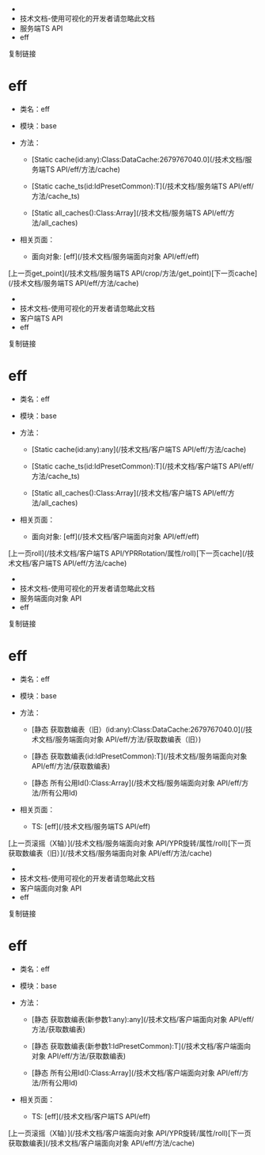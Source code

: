   * [](/)
  * 技术文档-使用可视化的开发者请忽略此文档
  * 服务端TS API
  * eff

复制链接

# eff

  * 类名：eff

  * 模块：base

  * 方法：

    * [Static cache(id:any):Class:DataCache:2679767040.0](/技术文档/服务端TS API/eff/方法/cache)

    * [Static cache_ts(id:IdPresetCommon):T](/技术文档/服务端TS API/eff/方法/cache_ts)

    * [Static all_caches():Class:Array](/技术文档/服务端TS API/eff/方法/all_caches)

  * 相关页面：

    * 面向对象: [eff](/技术文档/服务端面向对象 API/eff/eff)

[上一页get_point](/技术文档/服务端TS API/crop/方法/get_point)[下一页cache](/技术文档/服务端TS
API/eff/方法/cache)


  * [](/)
  * 技术文档-使用可视化的开发者请忽略此文档
  * 客户端TS API
  * eff

复制链接

# eff

  * 类名：eff

  * 模块：base

  * 方法：

    * [Static cache(id:any):any](/技术文档/客户端TS API/eff/方法/cache)

    * [Static cache_ts(id:IdPresetCommon):T](/技术文档/客户端TS API/eff/方法/cache_ts)

    * [Static all_caches():Class:Array](/技术文档/客户端TS API/eff/方法/all_caches)

  * 相关页面：

    * 面向对象: [eff](/技术文档/客户端面向对象 API/eff/eff)

[上一页roll](/技术文档/客户端TS API/YPRRotation/属性/roll)[下一页cache](/技术文档/客户端TS
API/eff/方法/cache)


  * [](/)
  * 技术文档-使用可视化的开发者请忽略此文档
  * 服务端面向对象 API
  * eff

复制链接

# eff

  * 类名：eff

  * 模块：base

  * 方法：

    * [静态 获取数编表（旧）(id:any):Class:DataCache:2679767040.0](/技术文档/服务端面向对象 API/eff/方法/获取数编表（旧）)

    * [静态 获取数编表(id:IdPresetCommon):T](/技术文档/服务端面向对象 API/eff/方法/获取数编表)

    * [静态 所有公用Id():Class:Array](/技术文档/服务端面向对象 API/eff/方法/所有公用Id)

  * 相关页面：

    * TS: [eff](/技术文档/服务端TS API/eff)

[上一页滚摇（X轴）](/技术文档/服务端面向对象 API/YPR旋转/属性/roll)[下一页获取数编表（旧）](/技术文档/服务端面向对象
API/eff/方法/cache)


  * [](/)
  * 技术文档-使用可视化的开发者请忽略此文档
  * 客户端面向对象 API
  * eff

复制链接

# eff

  * 类名：eff

  * 模块：base

  * 方法：

    * [静态 获取数编表(新参数1:any):any](/技术文档/客户端面向对象 API/eff/方法/获取数编表)

    * [静态 获取数编表(新参数1:IdPresetCommon):T](/技术文档/客户端面向对象 API/eff/方法/获取数编表)

    * [静态 所有公用Id():Class:Array](/技术文档/客户端面向对象 API/eff/方法/所有公用Id)

  * 相关页面：

    * TS: [eff](/技术文档/客户端TS API/eff)

[上一页滚摇（X轴）](/技术文档/客户端面向对象 API/YPR旋转/属性/roll)[下一页获取数编表](/技术文档/客户端面向对象
API/eff/方法/cache)



